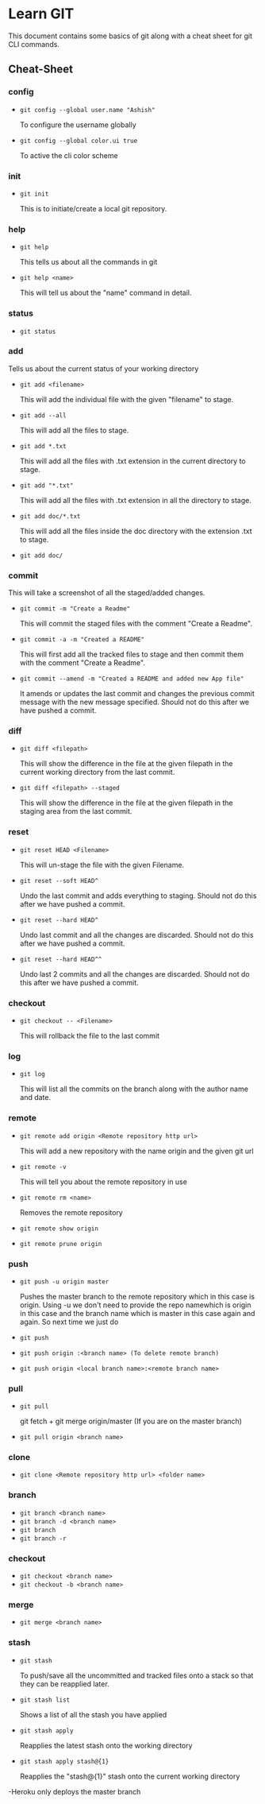 # Learn GIT
This document contains some basics of git along with a cheat sheet for git CLI commands.


## Cheat-Sheet

### config

- ```git config --global user.name "Ashish"```

	To configure the username globally
- ```git config --global color.ui true```

	To active the cli color scheme
### init

- ```git init```

	This is to initiate/create a local git repository.
	
### help 

- ```git help```

	This tells us about all the commands in git
- ```git help <name>```

	This will tell us about the "name" command in detail.

### status

- ```git status```

### add
Tells us about the current status of your working directory
	
- ```git add <filename>```

	This will add the individual file with the given "filename" to stage.
- ```git add --all```

	This will add all the files to stage.
- ```git add *.txt```

	This will add all the files with .txt extension in the current directory to stage.
- ```git add "*.txt"```

	This will add all the files with .txt extension in all the directory to stage. 
- ```git add doc/*.txt```

	This will add all the files inside the doc directory with the extension .txt to stage.
- ```git add doc/```

### commit
This will take a screenshot of all the staged/added changes.

- ```git commit -m "Create a Readme"```

	This will commit the staged files with the comment "Create a Readme".
- ```git commit -a -m "Created a README"```

	This will first add all the tracked files to stage and then commit them with the comment "Create a Readme".
- ```git commit --amend -m "Created a README and added new App file"```

	It amends or updates the last commit and changes the previous commit message with the new message specified.
	Should not do this after we have pushed a commit.

### diff

- ```git diff <filepath>```
	
	This will show the difference in the file at the given filepath in the current working directory from the last commit.
- ```git diff <filepath> --staged```
	
	This will show the difference in the file at the given filepath in the staging area from the last commit.

### reset

- ```git reset HEAD <Filename>```
	
	This will un-stage the file with the given Filename.
- ```git reset --soft HEAD^```
	
	Undo the last commit and adds everything to staging. Should not do this after we have pushed a commit.
- ```git reset --hard HEAD^```
	
	Undo last commit and all the changes are discarded. Should not do this after we have pushed a commit.
- ```git reset --hard HEAD^^```
	
	Undo last 2 commits and all the changes are discarded. Should not do this after we have pushed a commit.

### checkout

- ```git checkout -- <Filename>```
	
	This will rollback the file to the last commit

### log

- ```git log```
	
	This will list all the commits on the branch along with the author name and date.

### remote

- ```git remote add origin <Remote repository http url>```
	
	This will add a new repository with the name origin and the given git url 
- ```git remote -v```
	
	This will tell you about the remote repository in use
- ```git remote rm <name>```
	
	Removes the remote repository
- ```git remote show origin```
- ```git remote prune origin```

### push

- ```git push -u origin master```

	Pushes the master branch to the remote repository which in this case is origin. Using -u we don't need to provide the repo namewhich is origin in this case and the branch name which is master in this case again and again. So next time we just do 

- ```git push```
- ```git push origin :<branch name> (To delete remote branch)```
- ```git push origin <local branch name>:<remote branch name>```

### pull

- ```git pull```

	git fetch + git merge origin/master (If you are on the master branch)
- ```git pull origin <branch name>```

### clone

- ```git clone <Remote repository http url> <folder name>```

### branch

- ```git branch <branch name>```
- ```git branch -d <branch name>```
- ```git branch```
- ```git branch -r```

### checkout

- ```git checkout <branch name>```
- ```git checkout -b <branch name>```

### merge

- ```git merge <branch name>```

### stash

- ```git stash```
	
	To push/save all the uncommitted and tracked files onto a stack so that they can be reapplied later.
- ```git stash list```
	
	Shows a list of all the stash you have applied
- ```git stash apply```
	
	Reapplies the latest stash onto the working directory
- ```git stash apply stash@{1}```

	Reapplies the "stash@{1}" stash onto the current working directory

-Heroku only deploys the master branch
